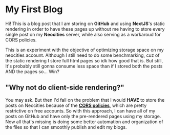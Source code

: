 # My First Blog

Hi! This is a blog post that I am storing
on **GitHub** and using **NextJS**'s static rendering
in order to have these pages up without me
having to store every single post on my **Neocities** server,
while also serving as a workaroud for CORS policies.

This is an experiment with the objective of optimizing storage space
on my neocities account. Although I still need to do some benchmarking,
cuz of the static rendering I store full html pages so idk how good that is.
But still, It's probably still gonna consume less space than if I stored both
the posts AND the pages so... Win?

## "Why not do client-side rendering?"

You may ask. But then I'd fall on the problem that I would **HAVE**
to store the posts on Neocities because of the [**CORS policies**](https://www.geeksforgeeks.org/cross-origin-resource-sharing-cors/),
which are pretty restrictive on free accounts. So with this approach,
I can have all of my posts on GitHub and have only the pre-rendered
pages using my storage. Now all that's missing is doing some better
automation and organization of the files so that I can smoothly
publish and edit my blogs.

[metadata.title]:# "My new blog storage system"
[metadata.tag]:# "test"
[metadata.date]:# "2025-05-25"
[metadata.description]:# "Testing a great gambiarra to get this working"
